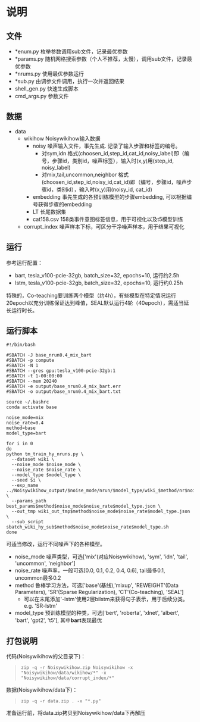 # 说明

## 文件
+ *enum.py 枚举参数调用sub文件，记录最优参数
+ *params.py 随机网格搜索参数（个人不推荐，太慢），调用sub文件，记录最优参数
+ *nrums.py 使用最优参数运行
+ *sub.py 由调参文件调用，执行一次并返回结果
+ shell_gen.py 快速生成脚本
+ cmd_args.py 参数文件

## 数据
+ data
    + wikihow Noisywikihow输入数据
        + noisy 噪声输入文件，事先生成. 记录了输入步骤和标签的编号。
            + 对sym,idn 格式(choosen_id,step_id,cat_id,noisy_label)即（编号，步骤id，类别id，噪声标签），输入时(x,y)用(step_id, noisy_label)
            + 对mix,tail,uncommon,neighbor 格式(choosen_id,step_id,noisy_id,cat_id)即（编号，步骤id，噪声步骤id，类别id），输入时(x,y)用(noisy_id, cat_id)
        + embedding 事先生成的各预训练模型的步骤embedding, 可以根据编号获得步骤的embedding
        + LT 长尾数据集
        + cat158.csv 158类事件意图标签信息，用于可视化以及t5模型训练
    + corrupt_index 噪声样本下标，可区分干净噪声样本，用于结果可视化
    
## 运行
参考运行配置：
+ bart, tesla_v100-pcie-32gb, batch_size=32, epochs=10, 运行约2.5h
+ lstm, tesla_v100-pcie-32gb, batch_size=32, epochs=10, 运行约0.25h

特殊的，Co-teaching要训练两个模型（约4h），有些模型在特定情况运行20epoch以充分训练保证达到峰值，SEAL默认运行4轮（40epoch），需适当延长运行时长。

## 运行脚本

```shell
#!/bin/bash
            
#SBATCH -J base_nrun0.4_mix_bart
#SBATCH -p compute
#SBATCH -N 1
#SBATCH --gres gpu:tesla_v100-pcie-32gb:1
#SBATCH -t 1-00:00:00
#SBATCH --mem 20240
#SBATCH -e output/base_nrun0.4_mix_bart.err
#SBATCH -o output/base_nrun0.4_mix_bart.txt

source ~/.bashrc
conda activate base

noise_mode=mix
noise_rate=0.4
method=base
model_type=bart

for i in 0
do
python tm_train_hy_nruns.py \
  --dataset wiki \
  --noise_mode $noise_mode \
  --noise_rate $noise_rate \
  --model_type $model_type \
  --seed $i \
  --exp_name ../Noisywikihow_output/$noise_mode/nrun/$model_type/wiki_$method/nr$noise_rate/seed$i \
  --params_path best_params$method$noise_mode$noise_rate$model_type.json \
  --out_tmp wiki_out_tmp$method$noise_mode$noise_rate$model_type.json \
  --sub_script sbatch_wiki_hy_sub$method$noise_mode$noise_rate$model_type.sh
done

```

可适当修改，运行不同噪声下的各种模型。

+ noise_mode 噪声类型，可选['mix'(对应Noisywikihow), 'sym', 'idn', 'tail', 'uncommon', 'neighbor']
+ noise_rate 噪声率，一般可选[0.0, 0.1, 0.2, 0.4, 0.6], tail最多0.1, uncommon最多0.2
+ method 鲁棒学习方法，可选['base'(基线),'mixup', 'REWEIGHT'(Data Parameters), 'SR'(Sparse Regularization), 'CT'(Co-teaching), 'SEAL']
    + 可以在末尾添加'-lstm'使用2层bilstm来获得句子表示，用于后续分类。e.g. 'SR-lstm'
+ model_type 预训练模型的种类，可选['bert', 'roberta', 'xlnet', 'albert', 'bart', 'gpt2', 't5'], 其中**bart**表现最优

## 打包说明
代码(Noisywikihow的父目录下)：
> `zip -q -r Noisywikihow.zip Noisywikihow -x "Noisywikihow/data/wikihow/*" -x "Noisywikihow/data/corrupt_index/*"`

数据(Noisywikihow/data下)：
> `zip -q -r data.zip . -x "*.py"`

准备运行前，将data.zip拷贝到Noisywikihow/data下再解压